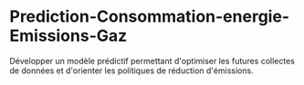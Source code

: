 # Prediction-Consommation-energie-Emissions-Gaz
Développer un modèle prédictif permettant d'optimiser les futures collectes de données et d'orienter les politiques de réduction d'émissions.

